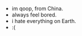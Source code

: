 - im qoop, from China.
- always feel bored.
- i hate everything on Earth.
- :(

<!---
Noyee-qoop/Noyee-qoop is a ✨ special ✨ repository because its `README.md` (this file) appears on your GitHub profile.
You can click the Preview link to take a look at your changes.
--->
